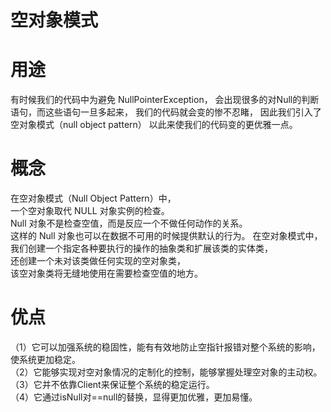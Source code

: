 # 空对象模式

# 用途
有时候我们的代码中为避免 NullPointerException， 
会出现很多的对Null的判断语句，而这些语句一旦多起来，
我们的代码就会变的惨不忍睹，
因此我们引入了空对象模式（null object pattern）
以此来使我们的代码变的更优雅一点。

# 概念
在空对象模式（Null Object Pattern）中，  
一个空对象取代 NULL 对象实例的检查。  
Null 对象不是检查空值，而是反应一个不做任何动作的关系。  
这样的 Null 对象也可以在数据不可用的时候提供默认的行为。
在空对象模式中，我们创建一个指定各种要执行的操作的抽象类和扩展该类的实体类，  
还创建一个未对该类做任何实现的空对象类，  
该空对象类将无缝地使用在需要检查空值的地方。

# 优点
（1）它可以加强系统的稳固性，能有有效地防止空指针报错对整个系统的影响，  
使系统更加稳定。   
（2）它能够实现对空对象情况的定制化的控制，能够掌握处理空对象的主动权。   
（3）它并不依靠Client来保证整个系统的稳定运行。   
（4）它通过isNull对==null的替换，显得更加优雅，更加易懂。  